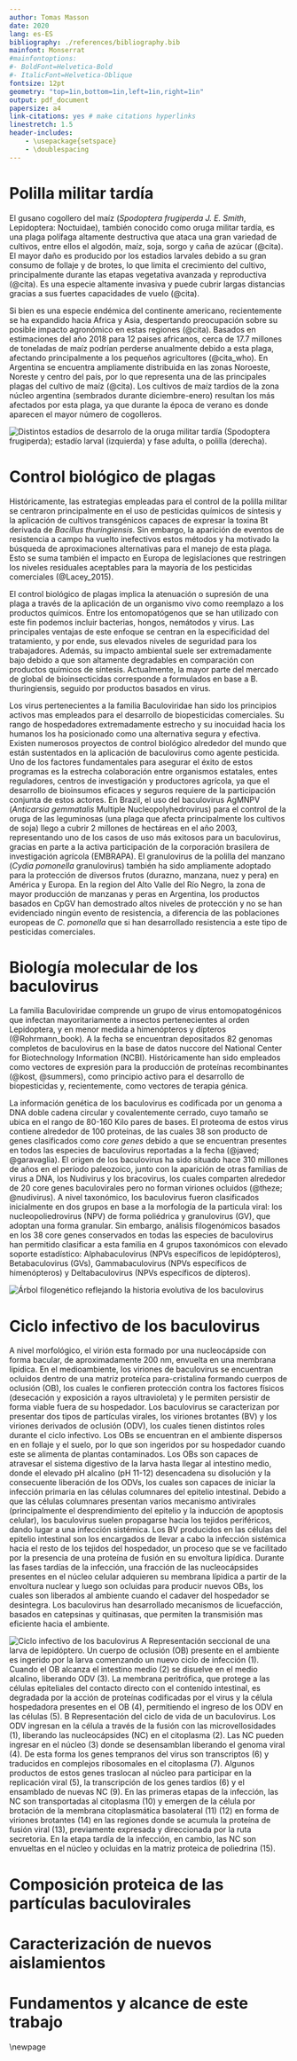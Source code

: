 ```yaml
---
author: Tomas Masson
date: 2020
lang: es-ES
bibliography: ./references/bibliography.bib
mainfont: Monserrat
#mainfontoptions:
#- BoldFont=Helvetica-Bold
#- ItalicFont=Helvetica-Oblique
fontsize: 12pt
geometry: "top=1in,bottom=1in,left=1in,right=1in"
output: pdf_document
papersize: a4
link-citations: yes # make citations hyperlinks
linestretch: 1.5
header-includes:
    - \usepackage{setspace}
    - \doublespacing
---
```



# Polilla militar tardía

El gusano cogollero del maíz (*Spodoptera frugiperda J. E. Smith*, Lepidoptera: Noctuidae), también conocido como oruga militar tardía, es una plaga polífaga altamente destructiva que ataca una gran variedad de cultivos, entre ellos el algodón, maíz, soja, sorgo y caña de azúcar (@cita). El mayor daño es producido por los estadios larvales debido a su gran consumo de follaje y de brotes, lo que limita el crecimiento del cultivo, principalmente durante las etapas vegetativa avanzada y reproductiva (@cita). Es una especie altamente invasiva y puede cubrir largas distancias gracias a sus fuertes capacidades de vuelo (@cita).

Si bien es una especie endémica del continente americano, recientemente se ha expandido hacia Africa y Asia, despertando preocupación sobre su posible impacto agronómico en estas regiones (@cita). Basados en estimaciones del año 2018 para 12 paises africanos, cerca de 17.7 millones de toneladas de maíz podrían perderse anualmente debido a esta plaga, afectando principalmente a los pequeños agricultores (@cita_who). En Argentina se encuentra ampliamente distribuida en las zonas Noroeste, Noreste y centro del país, por lo que representa una de las principales plagas del cultivo de maíz (@cita). Los cultivos de maíz tardíos de la zona núcleo argentina (sembrados durante diciembre-enero) resultan los más afectados por esta plaga, ya que durante la época de verano es donde aparecen el mayor número de cogolleros.

![Distintos estadíos de desarrolo de la oruga militar tardía (*Spodoptera frugiperda*); estadío larval (izquierda) y fase adulta, o polilla (derecha).](./assets/spodoptera-frugiperda.png)

# Control biológico de plagas

Históricamente, las estrategias empleadas para el control de la polilla militar se centraron principalmente en el uso de pesticidas químicos de síntesis y la aplicación de cultivos transgénicos capaces de expresar la toxina Bt derivada de *Bacillus thuringiensis*. Sin embargo, la aparición de eventos de resistencia a campo ha vuelto inefectivos estos métodos y ha motivado la búsqueda de aproximaciones alternativas para el manejo de esta plaga. Esto se suma también el impacto en Europa de legislaciones que restringen los niveles residuales aceptables para la mayoría de los pesticidas comerciales (@Lacey_2015). 

El control biológico de plagas implica la atenuación o supresión de una plaga a través de la aplicación de un organismo vivo como reemplazo a los productos químicos. Entre los entomopatógenos que se han utilizado con este fin podemos incluir bacterias, hongos, nemátodos y virus. Las principales ventajas de este enfoque se centran en la especificidad del tratamiento, y por ende, sus elevados niveles de seguridad para los trabajadores. Además, su impacto ambiental suele ser extremadamente bajo debido a que son altamente degradables en comparación con productos químicos de síntesis. Actualmente, la mayor parte del mercado de global de bioinsecticidas corresponde a formulados en base a B. thuringiensis, seguido por productos basados en virus.

Los virus pertenecientes a la familia Baculoviridae han sido los principios activos mas empleados para el desarrollo de biopesticidas comerciales. Su rango de hospedadores extremadamente estrecho y su inocuidad hacia los humanos los ha posicionado como una alternativa segura y efectiva. Existen numerosos proyectos de control biológico alrededor del mundo que están sustentados en la aplicación de baculovirus como agente pesticida. Uno de los factores fundamentales para asegurar el éxito  de estos programas es la estrecha colaboración entre organismos estatales, entes reguladores, centros de investigación y productores agrícola, ya que el desarrollo de bioinsumos eficaces y seguros requiere de la participación conjunta de estos actores. En Brazil, el uso del baculovirus AgMNPV (*Anticarsia gemmatalis* Multiple Nucleopolyhedrovirus) para el control de la oruga de las leguminosas (una plaga que afecta principalmente los cultivos de soja) llego a cubrir 2 millones de hectáreas en el año 2003, representando uno de los casos de uso más exitosos para un baculovirus, gracias en parte a la activa participación de la corporación brasilera de investigación agrícola (EMBRAPA). El granulovirus de la polilla del manzano (*Cydia pomonella* granulovirus) también ha sido ampliamente adoptado para la protección de diversos frutos (durazno, manzana, nuez y pera) en América y Europa. En la region del Alto Valle del Río Negro, la zona de mayor producción de manzanas y peras en Argentina, los productos basados en CpGV han demostrado altos niveles de protección y no se han evidenciado ningún evento de resistencia, a diferencia de las poblaciones europeas de *C. pomonella* que si han desarrollado resistencia a este tipo de pesticidas comerciales. 

# Biología molecular de los baculovirus

La familia Baculoviridae comprende un grupo de virus entomopatogénicos que infectan mayoritariamente a insectos pertenecientes al orden Lepidoptera, y en menor medida a himenópteros y dípteros (@Rohrmann_book). A la fecha se encuentran depositados 82 genomas completos de baculovirus en la base de datos nuccore del National Center for Biotechnology Information (NCBI). Históricamente han sido empleados como vectores de expresión para la producción de proteínas recombinantes (@kost, @summers), como principio activo para el desarrollo de biopesticidas y, recientemente, como vectores de terapia génica.

La información genética de los baculovirus es codificada por un genoma a DNA doble cadena circular y covalentemente cerrado, cuyo tamaño se ubica en el rango de 80-160 Kilo pares de bases. El proteoma de estos virus contiene alrededor de 100 proteínas, de las cuales 38 son producto de genes clasificados como *core genes* debido a que se encuentran presentes en todos las especies de baculovirus reportadas a la fecha (@javed; @garavaglia).
El origen de los baculovirus ha sido situado hace 310 millones de años en el período paleozoico, junto con la aparición de otras familias de virus a DNA, los Nudivirus y los bracovirus, los cuales comparten alrededor de 20 core genes baculovirales pero no forman viriones ocluidos (@theze; @nudivirus). A nivel taxonómico, los baculovirus fueron clasificados inicialmente en dos grupos en base a la morfología de la particula viral: los nucleopoliedrovirus (NPV) de forma poliédrica y granulovirus (GV), que adoptan una forma granular. Sin embargo, análisis filogenómicos basados en los 38 core genes conservados en todas las especies de baculovirus han permitido clasificar a esta familia en 4 grupos taxonómicos con elevado soporte estadístico: Alphabaculovirus (NPVs específicos de lepidópteros), Betabaculovirus (GVs), Gammabaculovirus (NPVs específicos de himenópteros) y Deltabaculovirus (NPVs específicos de dípteros).

![Árbol filogenético reflejando la historia evolutiva de los baculovirus](./assets/filogenia-baculovirus.jpg "ciclo infectivo")

# Ciclo infectivo de los baculovirus

A nivel morfológico, el virión esta formado por una nucleocápside con forma bacular, de aproximadamente 200 nm, envuelta en una membrana lipídica. En el medioambiente, los viriones de baculovirus se encuentran ocluidos dentro de una matriz proteíca para-cristalina formando cuerpos de oclusión (OB), los cuales le confieren protección contra los factores físicos (desecación y exposición a rayos ultravioleta) y le permiten persistir de forma viable fuera de su hospedador. Los baculovirus se caracterizan por presentar dos tipos de partículas virales, los viriones brotantes (BV) y los viriones derivados de oclusión (ODV), los cuales tienen distintos roles durante el ciclo infectivo. Los OBs se encuentran en el ambiente dispersos en en follaje y el suelo, por lo que son ingeridos por su hospedador cuando este se alimenta de plantas contaminados. Los OBs son capaces de atravesar el sistema digestivo de la larva hasta llegar al intestino medio, donde el elevado pH alcalino (pH 11-12) desencadena su disolución y la consecuente liberación de los ODVs, los cuales son capaces de iniciar la infección primaria en las células columnares del epitelio intestinal. Debido a que las células columnares presentan varios mecanismo antivirales (principalmente el desprendimiento del epitelio y la inducción de apoptosis celular), los baculovirus suelen propagarse hacia los tejidos periféricos, dando lugar a una infección sistémica. Los BV producidos en las células del epitelio intestinal son los encargados de llevar a cabo la infección sistémica hacia el resto de los tejidos del hospedador, un proceso que se ve facilitado por la presencia de una proteína de fusión en su envoltura lipídica. Durante las fases tardías de la infección, una fracción de las nucleocápsides presentes en el núcleo celular adquieren su membrana lípidica a partir de la envoltura nuclear y luego son ocluidas para producir nuevos OBs, los cuales son liberados al ambiente cuando el cadaver del hospedador se desintegra. Los baculovirus han desarrollado mecanismos de licuefacción, basados en catepsinas y quitinasas, que permiten la transmisión mas eficiente hacia el ambiente.

![**Ciclo infectivo de los baculovirus** **A** Representación seccional de una larva de lepidóptero. Un cuerpo de oclusión (OB) presente en el ambiente es ingerido por la larva comenzando un nuevo ciclo de infección (1). Cuando el OB alcanza el intestino medio (2) se disuelve en el medio alcalino, liberando ODV (3). La membrana peritrófica, que protege a las células epiteliales del contacto directo con el contenido intestinal, es degradada por la acción de proteínas codificadas por el virus y la célula hospedadora presentes en el OB (4), permitiendo el ingreso de los ODV en las células (5). **B** Representación del ciclo de vida de un baculovirus. Los ODV ingresan en la célula a través de la fusión con las microvellosidades (1), liberando las nucleocápsides (NC) en el citoplasma (2). Las NC pueden ingresar en el núcleo (3) donde se desensamblan liberando el genoma viral (4). De esta forma los genes tempranos del virus son transcriptos (6) y traducidos en complejos ribosomales en el citoplasma (7). Algunos productos de estos genes traslocan al núcleo para participar en la replicación viral (5), la transcripción de los genes tardíos (6) y el ensamblado de nuevas NC (9). En las primeras etapas de la infección, las NC son transportadas al citoplasma (10) y emergen de la célula por brotación de la membrana citoplasmática basolateral (11) (12) en forma de viriones brotantes (14) en las regiones donde se acumula la proteína de fusión viral (13), previamente expresada y direccionada por la ruta secretoria. En la etapa tardía de la infección, en cambio, las NC son envueltas en el núcleo y ocluidas en la matriz proteica de poliedrina (15).](./assets/ciclo-infectivo.png "ciclo-infectivo")

# Composición proteica de las partículas baculovirales

# Caracterización de nuevos aislamientos

# Fundamentos y alcance de este trabajo


\newpage
